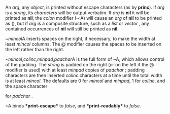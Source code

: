 



An *arg*, any *object*, is printed without escape characters (as by **princ**). If *arg* is a *string*, its *characters* will be output verbatim. If *arg* is **nil** it will be printed as **nil**; the *colon* modifier (~:A) will cause an *arg* of **nil** to be printed as (), but if *arg* is a composite structure, such as a *list* or *vector* , any contained occurrences of **nil** will still be printed as **nil**. 



~*mincol*A inserts spaces on the right, if necessary, to make the width at least *mincol* columns. The @ modifier causes the spaces to be inserted on the left rather than the right. 



~*mincol*,*colinc*,*minpad*,*padchar*A is the full form of ~A, which allows control of the padding. The *string* is padded on the right (or on the left if the @ modifier is used) with at least *minpad* copies of *padchar* ; padding characters are then inserted *colinc* characters at a time until the total width is at least *mincol*. The defaults are 0 for *mincol* and *minpad*, 1 for *colinc*, and the space character 



for *padchar* . 



~A binds **\*print-escape\*** to *false*, and **\*print-readably\*** to *false*. 



